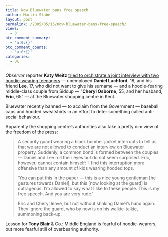 ```yaml
---
title: Now Bluewater bans free speech
author: Martin Stabe
layout: post
permalink: /2005/05/15/now-bluewater-bans-free-speech/
views:
  - 3
btc_comment_summary:
  - 'a:0:{}'
btc_comment_counts:
  - 'a:0:{}'
categories:
  - UK
---
```

*Observer* reporter **Katy Weitz** [tried to orchistrate a joint interview with two hoodie-wearing teenagers][1] &mdash; unemployed **Daniel Luchford**, 18, and his friend **Lee**, 17, who did not want to give his surname &mdash; and a hoodie-fearing middle-class couple from Sidcup &mdash; &rdquo;**Cheryl Osborne**, 55, and her husband, **Eric**, 65&rdquo; &mdash; at the Bluewater shopping centre in Kent.

Bluewater recently banned &mdash; to acclaim from the Government &mdash; baseball caps and hooded sweatshirts in an effort to deter something called anti-social behaviour.

Apparently the shopping centre&rsquo;s authorities also take a pretty dim view of the freedom of the press:

> A security guard wearing a black bomber jacket interrupts to tell us that we are not allowed to conduct an interview on Bluewater property. Suddenly, a common bond is formed between the couples &mdash; Daniel and Lee roll their eyes but do not seem surprised. Eric, however, cannot contain himself: &lsquo;I find this interruption more offensive than any amount of kids wearing hooded tops.
> 
> &lsquo;You can put this in the paper &mdash; this is a nice young gentleman [he gestures towards Daniel], but this [now looking at the guard] is outrageous. I&#8217;m allowed to say what I like to these people. This is my free speech. And you are very rude.&rsquo;
> 
> Eric and Cheryl leave, but not without shaking Daniel&rsquo;s hand again. They ignore the guard, who by now is on his walkie-talkie, summoning back-up. 

Lesson for **Tony Blair** & Co.: Middle England is fearful of hoodie-wearers, but more fearful still of overbearing authority.

 [1]: http://observer.guardian.co.uk/focus/story/0,6903,1484270,00.html